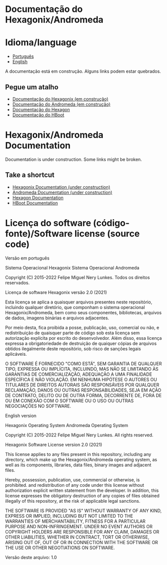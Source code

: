 # Documentação do Hexagonix/Andromeda

# Idioma/language

* [Português](https://github.com/hexagonix/Doc#pegue-um-atalho)
* [English](https://github.com/hexagonix/Doc#take-a-shortcut)

A documentação está em construção. Alguns links podem estar quebrados.

## Pegue um atalho

* [Documentação do Hexagonix (em construção)](https://github.com/hexagonix/Doc/tree/main/Hexagonix/README.md)
* [Documentação do Andromeda (em construção)](https://github.com/hexagonix/Doc/tree/main/Andromeda/README.md)
* [Documentação do Hexagon](https://github.com/hexagonix/Doc/tree/main/Hexagon/README.md)
* [Documentação do HBoot](https://github.com/hexagonix/Doc/tree/main/HBoot/README.md) 

<!-- Documentação im inglês -->

# Hexagonix/Andromeda Documentation

Documentation is under construction. Some links might be broken.

## Take a shortcut

* [Hexagonix Documentation (under construction)](https://github.com/hexagonix/Doc/tree/main/Hexagonix/README.en.md)
* [Andromeda Documentation (under construction)](https://github.com/hexagonix/Doc/tree/main/Andromeda/README.en.md)
* [Hexagon Documentation](https://github.com/hexagonix/Doc/tree/main/Hexagon/README.en.md)
* [HBoot Documentation](https://github.com/hexagonix/Doc/tree/main/HBoot/README.en.md)

# Licença do software (código-fonte)/Software license (source code)

Versão em português

Sistema Operacional Hexagonix
Sistema Operacional Andromeda

Copyright (C) 2015-2022 Felipe Miguel Nery Lunkes. Todos os direitos reservados.

Licença de software Hexagonix versão 2.0 (2021)

Esta licença se aplica a quaisquer arquivos presentes neste repositório, 
incluindo qualquer diretório, que componham o sistema operacional Hexagonix/Andromeda,
bem como seus componentes, bibliotecas, arquivos de dados, imagens binárias e arquivos adjacentes.

Por meio desta, fica proibida a posse, publicação, uso, comercial ou não,
e redistribuição de quaisquer parte de código sob esta licença sem autorização 
explícita por escrito do desenvolvedor. Além disso, essa licença expressa a 
obrigatoriedade de destruição de quaiquer cópias de arquivos obtidos ilegalmente 
deste repositório, sob risco de sanções legais aplicáveis.

O SOFTWARE É FORNECIDO "COMO ESTÁ", SEM GARANTIA DE QUALQUER TIPO, EXPRESSA OU
IMPLÍCITA, INCLUINDO, MAS NÃO SE LIMITANDO ÀS GARANTIAS DE COMERCIALIZAÇÃO,
ADEQUAÇÃO A UMA FINALIDADE ESPECÍFICA E NÃO VIOLAÇÃO. EM NENHUMA HIPÓTESE O 
AUTORES OU TITULARES DE DIREITOS AUTORAIS SÃO RESPONSÁVEIS POR QUALQUER RECLAMAÇÃO,
DANOS OU OUTRAS RESPONSABILIDADES, SEJA EM AÇÃO DE CONTRATO, DELITO OU DE OUTRA FORMA,
DECORRENTE DE, FORA DE OU EM CONEXÃO COM O SOFTWARE OU O USO OU OUTRAS NEGOCIAÇÕES NO
SOFTWARE.

English version

Hexagonix Operating System
Andromeda Operating System

Copyright (C) 2015-2022 Felipe Miguel Nery Lunkes. All rights reserved.

Hexagonix Software License version 2.0 (2021)

This license applies to any files present in this repository,
including any directory, which make up the Hexagonix/Andromeda operating system,
as well as its components, libraries, data files, binary images and adjacent files.

Hereby, possession, publication, use, commercial or otherwise, is prohibited.
and redistribution of any code under this license without authorization
explicit written statement from the developer. In addition, this license expresses the
obligatory destruction of any copies of files obtained illegally
of this repository, at the risk of applicable legal sanctions.

THE SOFTWARE IS PROVIDED "AS IS" WITHOUT WARRANTY OF ANY KIND, EXPRESS OR
IMPLIED, INCLUDING BUT NOT LIMITED TO THE WARRANTIES OF MERCHANTABILITY,
FITNESS FOR A PARTICULAR PURPOSE AND NON-INFRINGEMENT. UNDER NO EVENT
AUTHORS OR COPYRIGHT HOLDERS ARE RESPONSIBLE FOR ANY CLAIM,
DAMAGES OR OTHER LIABILITIES, WHETHER IN CONTRACT, TORT OR OTHERWISE,
ARISING OUT OF, OUT OF OR IN CONNECTION WITH THE SOFTWARE OR THE USE OR OTHER NEGOTIATIONS ON
SOFTWARE.

Versão deste arquivo: 1.0